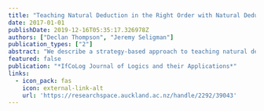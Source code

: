```yaml
---
title: "Teaching Natural Deduction in the Right Order with Natural Deduction Planner"
date: 2017-01-01
publishDate: 2019-12-16T05:35:17.326978Z
authors: ["Declan Thompson", "Jeremy Seligman"]
publication_types: ["2"]
abstract: "We describe a strategy-based approach to teaching natural deduction using a notation that emphasises the order in which deductions are constructed, to- gether with a LATEX package and Java app to aid in the production of teaching resources and classroom demonstrations. Our approach is aimed at students with little exposure to mathematical method and has been developed while teaching undergraduate classes for philosophy students over the last ten years."
featured: false
publication: "*IfCoLog Journal of Logics and their Applications*"
links:
  - icon_pack: fas
    icon: external-link-alt
    url: 'https://researchspace.auckland.ac.nz/handle/2292/39043'
---
```


